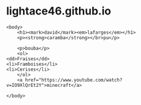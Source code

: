 # lightace46.github.io
<!DOCTYPE html>
<html>
    <head>
        <meta charset="utf-8" />
        <title>Mur végétalisé 2</title>
    </head>

    <body>
    	<h1><mark>david</mark><em>lafarges</em></h1>
    	<p><strong>caramba</strong></br>pu</p>

    	<p>bouba</p>
    	<ol>
    <dd>Fraises</dd>
    <li>Framboises</li>
    <li>Cerises</li>
		</ol>
		<a href="https://www.youtube.com/watch?v=IO9XlQrEt2Y">minecraft</a>
    	
    </body>
</html>
